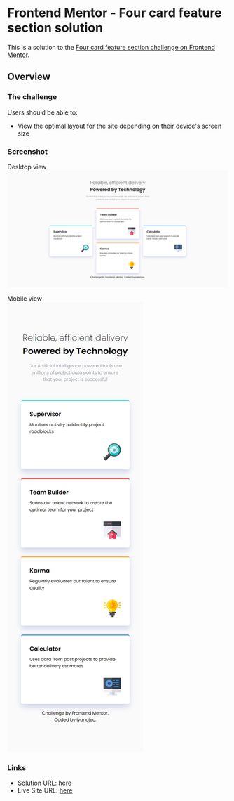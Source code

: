 # Frontend Mentor - Four card feature section solution

This is a solution to the [Four card feature section challenge on Frontend Mentor](https://www.frontendmentor.io/challenges/four-card-feature-section-weK1eFYK). 


## Overview

### The challenge

Users should be able to:

- View the optimal layout for the site depending on their device's screen size

### Screenshot

Desktop view
![](./screenshots/desktop-view.png)

Mobile view                                    
![](./screenshots/mobile-view.png)


### Links

- Solution URL: [here](https://your-solution-url.com)
- Live Site URL: [here](https://your-live-site-url.com)